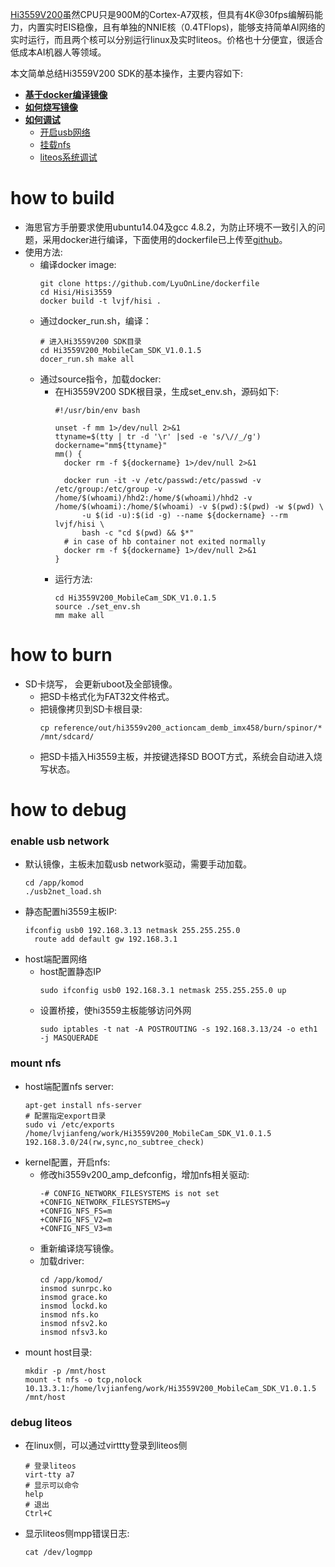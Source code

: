 
[Hi3559V200](http://www.yeiey.com/index.php/post/45.html)虽然CPU只是900M的Cortex-A7双核，但具有4K@30fps编解码能力，内置实时EIS稳像，且有单独的NNIE核（0.4TFlops)，能够支持简单AI网络的实时运行，而且两个核可以分别运行linux及实时liteos。价格也十分便宜，很适合低成本AI机器人等领域。

本文简单总结Hi3559V200 SDK的基本操作，主要内容如下:
  - **[基于docker编译镜像](#how-to-build)**
  - **[如何烧写镜像](#how-to-burn)**
  - **[如何调试](#how-to-debug)**
	  - [开启usb网络](#enable-usb-network)
	  - [挂载nfs](#mount-nfs)
	  - [liteos系统调试](#debug-liteos)

# how to build
- 海思官方手册要求使用ubuntu14.04及gcc 4.8.2，为防止环境不一致引入的问题，采用docker进行编译，下面使用的dockerfile已上传至[github](https://github.com/LyuOnLine/dockerfile/tree/master/Hisi/Hisi3559)。
- 使用方法:
  - 编译docker image:
    ```
    git clone https://github.com/LyuOnLine/dockerfile
    cd Hisi/Hisi3559
    docker build -t lvjf/hisi .
    ```
  - 通过docker_run.sh，编译：
    ```
    # 进入Hi3559V200 SDK目录
    cd Hi3559V200_MobileCam_SDK_V1.0.1.5
    docer_run.sh make all
    ```
  - 通过source指令，加载docker:
    - 在Hi3559V200 SDK根目录，生成set_env.sh，源码如下:
      ```
      #!/usr/bin/env bash

      unset -f mm 1>/dev/null 2>&1
      ttyname=$(tty | tr -d '\r' |sed -e 's/\//_/g')
      dockername="mm${ttyname}"
      mm() {
        docker rm -f ${dockername} 1>/dev/null 2>&1

        docker run -it -v /etc/passwd:/etc/passwd -v /etc/group:/etc/group -v /home/$(whoami)/hhd2:/home/$(whoami)/hhd2 -v /home/$(whoami):/home/$(whoami) -v $(pwd):$(pwd) -w $(pwd) \
            -u $(id -u):$(id -g) --name ${dockername} --rm lvjf/hisi \
            bash -c "cd $(pwd) && $*"
        # in case of hb container not exited normally
        docker rm -f ${dockername} 1>/dev/null 2>&1
      }
      ```
    - 运行方法:
      ```
      cd Hi3559V200_MobileCam_SDK_V1.0.1.5
      source ./set_env.sh
      mm make all
      ```

# how to burn
- SD卡烧写， 会更新uboot及全部镜像。
  - 把SD卡格式化为FAT32文件格式。
  - 把镜像拷贝到SD卡根目录:
    ```
    cp reference/out/hi3559v200_actioncam_demb_imx458/burn/spinor/* /mnt/sdcard/
    ```
  - 把SD卡插入Hi3559主板，并按键选择SD BOOT方式，系统会自动进入烧写状态。

# how to debug

### enable usb network
- 默认镜像，主板未加载usb network驱动，需要手动加载。
  ```
  cd /app/komod
  ./usb2net_load.sh
  ```
- 静态配置hi3559主板IP:
  ```
  ifconfig usb0 192.168.3.13 netmask 255.255.255.0
	route add default gw 192.168.3.1
  ```
- host端配置网络
  - host配置静态IP
    ```
    sudo ifconfig usb0 192.168.3.1 netmask 255.255.255.0 up
    ```
  - 设置桥接，使hi3559主板能够访问外网
    ```
    sudo iptables -t nat -A POSTROUTING -s 192.168.3.13/24 -o eth1 -j MASQUERADE
    ```


### mount nfs

- host端配置nfs server:
  ```
  apt-get install nfs-server
  # 配置指定export目录
  sudo vi /etc/exports
  /home/lvjianfeng/work/Hi3559V200_MobileCam_SDK_V1.0.1.5 192.168.3.0/24(rw,sync,no_subtree_check)
  ```
- kernel配置，开启nfs:
  - 修改hi3559v200_amp_defconfig，增加nfs相关驱动:
    ```
    -# CONFIG_NETWORK_FILESYSTEMS is not set
    +CONFIG_NETWORK_FILESYSTEMS=y
    +CONFIG_NFS_FS=m
    +CONFIG_NFS_V2=m
    +CONFIG_NFS_V3=m
    ```
  - 重新编译烧写镜像。
  - 加载driver:
    ```
    cd /app/komod/
    insmod sunrpc.ko
    insmod grace.ko
    insmod lockd.ko
    insmod nfs.ko
    insmod nfsv2.ko
    insmod nfsv3.ko
    ```
- mount host目录:
  ```
  mkdir -p /mnt/host
  mount -t nfs -o tcp,nolock 10.13.3.1:/home/lvjianfeng/work/Hi3559V200_MobileCam_SDK_V1.0.1.5 /mnt/host
  ```

### debug liteos

- 在linux侧，可以通过virttty登录到liteos侧
  ```
  # 登录liteos
  virt-tty a7
  # 显示可以命令
  help
  # 退出
  Ctrl+C
  ```
- 显示liteos侧mpp错误日志:
  ```
  cat /dev/logmpp
  ```
